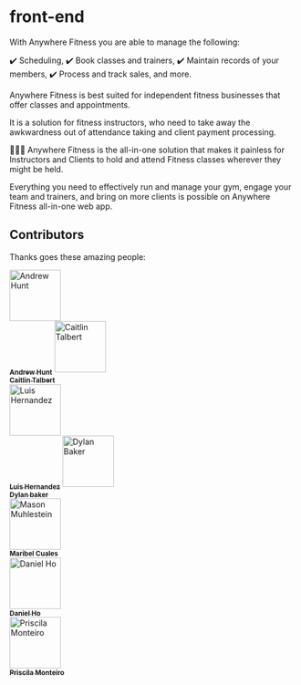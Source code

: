 # front-end

With Anywhere Fitness you are able to manage the following: 

✔️ Scheduling, 
✔️ Book classes and trainers, 
✔️ Maintain records of your members, 
✔️ Process and track sales, and more. 

Anywhere Fitness is best suited for independent fitness businesses that offer classes and appointments.

It is a solution for fitness instructors, who need to take away the awkwardness out of attendance 
taking and client payment processing.

🏋🏽‍♀️ Anywhere Fitness is the all-in-one solution that makes it painless for Instructors and Clients to hold 
and attend Fitness classes wherever they might be held.

Everything you need to effectively run and manage your gym, engage your team and trainers, 
and bring on more clients is possible on Anywhere Fitness all-in-one web app.


## Contributors

Thanks goes these amazing people:

<!-- ALL-CONTRIBUTORS-LIST:START - Do not remove or modify this section -->
<!-- prettier-ignore -->

<tr><td align="center"><a href="https://github.com/andrewhunt21"><img src="https://avatars.githubusercontent.com/u/85648473?v=4" width="90px;" alt="Andrew Hunt"/><br /><sub><b>Andrew Hunt</b></sub></a>

<td align="center"><a href="https://github.com/CaitlinTalbert "><img src="https://avatars.githubusercontent.com/u/92820628?v=4" width="90px;" alt="Caitlin Talbert"/><br /><sub><b>Caitlin Talbert</b></sub></a><br />

<td align="center"><a href="https://www.luishernandezdev.com"><img src="https://avatars.githubusercontent.com/u/42678545?v=4" width="90px;" alt="Luis Hernandez"/><br /><sub><b>Luis Hernandez</b></sub></a>

<td align="center"><a href="https://github.com/dbvker"><img src="https://avatars.githubusercontent.com/u/8574400?v=4" width="90px;" alt="Dylan Baker"/><br /><sub><b>Dylan baker</b></sub></a><br /></td></tr>

<tr><td align="center"><img src="https://ca.slack-edge.com/ESZCHB482-U01ENJTQKJ7-fa23f1875f94-512" width="90px;" alt="Mason Muhlestein"/><br /><sub><b>Maribel Cuales</b></sub></a><br />

<td align="center"><a href="https://github.com/djho57"><img src="https://avatars.githubusercontent.com/u/88899732?v=4" width="90px;" alt="Daniel Ho "/><br /><sub><b>Daniel Ho</b></sub></a><br />

<td align="center"><a href="https://github.com/PriscilaMonteiro "><img src="https://avatars.githubusercontent.com/u/77358128?v=4" width="90px;" alt="Priscila Monteiro"/><br /><sub><b>Priscila Monteiro</b></sub></a><br />

</table>

<!-- ALL-CONTRIBUTORS-LIST:END -->


